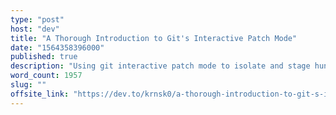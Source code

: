 ```yaml
---
type: "post"
host: "dev"
title: "A Thorough Introduction to Git's Interactive Patch Mode"
date: "1564358396000"
published: true
description: "Using git interactive patch mode to isolate and stage hunks. Covers common usage patterns, commands, intent-to-add, and workflow considerations."
word_count: 1957
slug: ""
offsite_link: "https://dev.to/krnsk0/a-thorough-introduction-to-git-s-interactive-patch-mode-4bl6"
---
```

